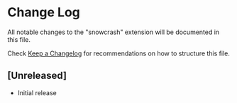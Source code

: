 # Change Log

All notable changes to the "snowcrash" extension will be documented in this file.

Check [Keep a Changelog](http://keepachangelog.com/) for recommendations on how to structure this file.

## [Unreleased]

- Initial release
